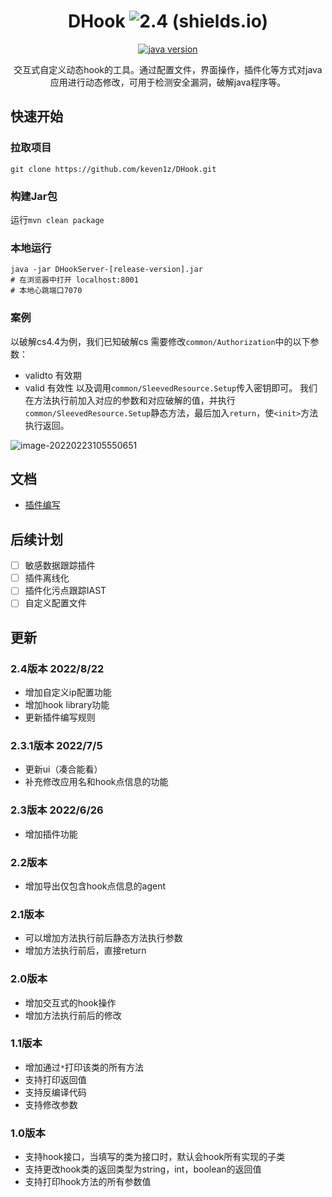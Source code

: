 <div align="center">

# DHook ![2.4 (shields.io)](https://img.shields.io/badge/2.4-brightgreen.svg)

[![java version](https://img.shields.io/badge/java-%3e%3D%208-brightgreen)](https://www.oracle.com/tw/java/technologies/javase/javase8-archive-downloads.html)

</div>
<p align="center">
交互式自定义动态hook的工具。通过配置文件，界面操作，插件化等方式对java应用进行动态修改，可用于检测安全漏洞，破解java程序等。
</p>

## 快速开始
### 拉取项目
`git clone https://github.com/keven1z/DHook.git`

### 构建Jar包
运行`mvn clean package`

### 本地运行
```shell
java -jar DHookServer-[release-version].jar
# 在浏览器中打开 localhost:8001
# 本地心跳端口7070
```

### 案例

以破解cs4.4为例，我们已知破解cs 需要修改`common/Authorization`中的以下参数：
* validto 有效期
* valid 有效性
以及调用`common/SleevedResource.Setup`传入密钥即可。
我们在方法执行前加入对应的参数和对应破解的值，并执行`common/SleevedResource.Setup`静态方法，最后加入`return`，使`<init>`方法执行返回。
<!--静态方法中classname填写为return，默认将该方法返回，若返回不为空，则将返回值填入参数即可正常返回-->

![image-20220223105550651](https://typora-1253484559.cos.ap-shanghai.myqcloud.com/img/image-20220223105550651.png)

## 文档
* [插件编写](doc/plugin.md)

## 后续计划
- [ ] 敏感数据跟踪插件
- [ ] 插件离线化
- [ ] 插件化污点跟踪IAST
- [ ] 自定义配置文件

## 更新
### 2.4版本 2022/8/22
* 增加自定义ip配置功能
* 增加hook library功能
* 更新插件编写规则

### 2.3.1版本 2022/7/5
* 更新ui（凑合能看）
* 补充修改应用名和hook点信息的功能

### 2.3版本 2022/6/26
* 增加插件功能

### 2.2版本
* 增加导出仅包含hook点信息的agent

### 2.1版本
* 可以增加方法执行前后静态方法执行参数
* 增加方法执行前后，直接return

### 2.0版本
* 增加交互式的hook操作
* 增加方法执行前后的修改

### 1.1版本
* 增加通过`*`打印该类的所有方法
* 支持打印返回值
* 支持反编译代码
* 支持修改参数

### 1.0版本
* 支持hook接口，当填写的类为接口时，默认会hook所有实现的子类
* 支持更改hook类的返回类型为string，int，boolean的返回值
* 支持打印hook方法的所有参数值







